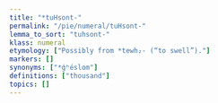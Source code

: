 ```yaml
---
title: "*tuHsont-"
permalink: "/pie/numeral/tuHsont-"
lemma_to_sort: "tuhsont-"
klass: numeral
etymology: ["Possibly from *tewh₂- (“to swell”)."]
markers: []
synonyms: ["*ǵʰéslom"]
definitions: ["thousand"]
topics: []
---
```

